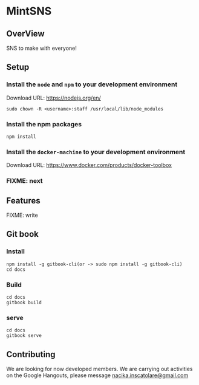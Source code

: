 # MintSNS

## OverView

SNS to make with everyone!

## Setup

### Install the `node` and `npm` to your development environment

Download URL: https://nodejs.org/en/

```
sudo chown -R <username>:staff /usr/local/lib/node_modules
```

### Install the npm packages

```
npm install
```

### Install the `docker-machine` to your development environment

Download URL: https://www.docker.com/products/docker-toolbox

### FIXME: next

## Features

FIXME: write

## Git book

### Install
```
npm install -g gitbook-cli(or -> sudo npm install -g gitbook-cli)
cd docs
```

### Build
```
cd docs
gitbook build
```

### serve
```
cd docs
gitbook serve
```

## Contributing
We are looking for now developed members. We are carrying out activities on the Google Hangouts, please message <nacika.inscatolare@gmail.com>
